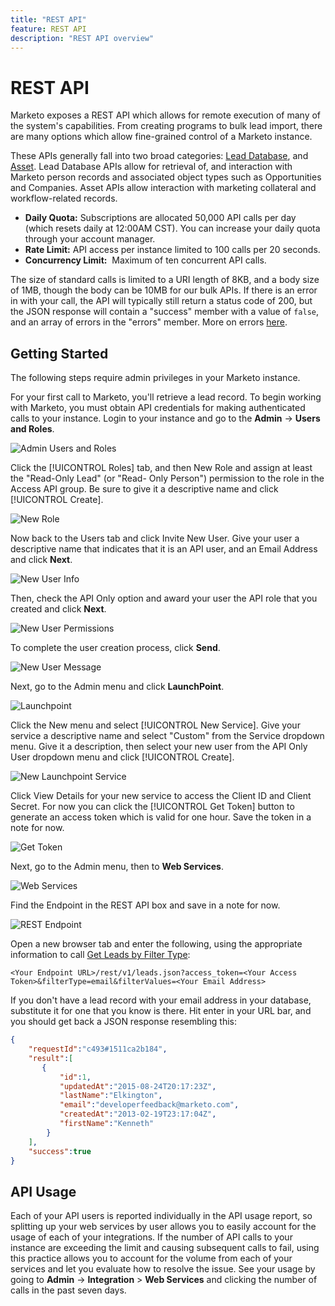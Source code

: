 ```yaml
---
title: "REST API"
feature: REST API
description: "REST API overview"
---
```


# REST API

Marketo exposes a REST API which allows for remote execution of many of the system's capabilities. From creating programs to bulk lead import, there are many options which allow fine-grained control of a Marketo instance.

These APIs generally fall into two broad categories: [Lead Database](https://developer.adobe.com/marketo-apis/api/mapi/), and [Asset](https://developer.adobe.com/marketo-apis/api/asset/). Lead Database APIs allow for retrieval of, and interaction with Marketo person records and associated object types such as Opportunities and Companies. Asset APIs allow interaction with marketing collateral and workflow-related records.

- **Daily Quota:** Subscriptions are allocated 50,000 API calls per day (which resets daily at 12:00AM CST). You can increase your daily quota through your account manager.
- **Rate Limit:** API access per instance limited to 100 calls per 20 seconds.
- **Concurrency Limit:**  Maximum of ten concurrent API calls.

The size of standard calls is limited to a URI length of 8KB, and a body size of 1MB, though the body can be 10MB for our bulk APIs. If there is an error in with your call, the API will typically still return a status code of 200, but the JSON response will contain a "success" member with a value of `false`, and an array of errors in the "errors" member. More on errors [here](error-codes.md).

## Getting Started

The following steps require admin privileges in your Marketo instance.

For your first call to Marketo, you'll retrieve a lead record. To begin working with Marketo, you must obtain API credentials for making authenticated calls to your instance. Login to your instance and go to the **Admin** -> **Users and Roles**.

![Admin Users and Roles](assets/admin-users-and-roles.png)

Click the [!UICONTROL Roles] tab, and then New Role and assign at least the "Read-Only Lead" (or "Read- Only Person") permission to the role in the Access API group. Be sure to give it a descriptive name and click [!UICONTROL Create].

![New Role](assets/new-role.png)

Now back to the Users tab and click Invite New User. Give your user a descriptive name that indicates that it is an API user, and an Email Address and click **Next**.

![New User Info](assets/new-user-info.png)

Then, check the API Only option and award your user the API role that you created and click **Next**.

![New User Permissions](assets/new-user-permissions.png)

To complete the user creation process, click **Send**.

![New User Message](assets/new-user-message.png)

Next, go to the Admin menu and click **LaunchPoint**.

![Launchpoint](assets/admin-launchpoint.png)

Click the New menu and select [!UICONTROL New Service]. Give your service a descriptive name and select "Custom" from the Service dropdown menu. Give it a description, then select your new user from the API Only User dropdown menu and click [!UICONTROL Create].

![New Launchpoint Service](assets/admin-launchpoint-new-service.png)

Click View Details for your new service to access the Client ID and Client Secret. For now you can click the [!UICONTROL Get Token] button to generate an access token which is valid for one hour. Save the token in a note for now.

![Get Token](assets/get-token.png)

Next, go to the Admin menu, then to **Web Services**.

![Web Services](assets/admin-web-services.png)

Find the Endpoint in the REST API box and save in a note for now.

![REST Endpoint](assets/admin-web-services-rest-endpoint-1.png)

Open a new browser tab and enter the following, using the appropriate information to call [Get Leads by Filter Type](https://developer.adobe.com/marketo-apis/api/mapi/#tag/Leads/operation/getLeadsByFilterUsingGET):

```
<Your Endpoint URL>/rest/v1/leads.json?access_token=<Your Access Token>&filterType=email&filterValues=<Your Email Address>
```

If you don't have a lead record with your email address in your database, substitute it for one that you know is there. Hit enter in your URL bar, and you should get back a JSON response resembling this:

```json
{
    "requestId":"c493#1511ca2b184",
    "result":[
       {
           "id":1,
           "updatedAt":"2015-08-24T20:17:23Z",
           "lastName":"Elkington",
           "email":"developerfeedback@marketo.com",
           "createdAt":"2013-02-19T23:17:04Z",
           "firstName":"Kenneth"
        }
    ],
    "success":true
}

```

## API Usage

Each of your API users is reported individually in the API usage report, so splitting up your web services by user allows you to easily account for the usage of each of your integrations. If the number of API calls to your instance are exceeding the limit and causing subsequent calls to fail, using this practice allows you to account for the volume from each of your services and let you evaluate how to resolve the issue. See your usage by going to **Admin** -> **Integration** > **Web Services** and clicking the number of calls in the past seven days.

